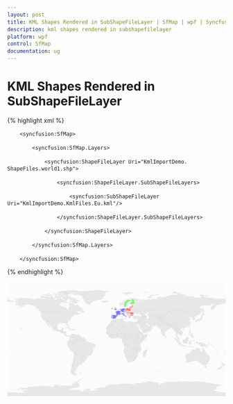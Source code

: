 ```yaml
---
layout: post
title: KML Shapes Rendered in SubShapeFileLayer | SfMap | wpf | Syncfusion
description: kml shapes rendered in subshapefilelayer
platform: wpf
control: SfMap
documentation: ug
---
```


# KML Shapes Rendered in SubShapeFileLayer


{% highlight xml %}






        <syncfusion:SfMap>

            <syncfusion:SfMap.Layers>

                <syncfusion:ShapeFileLayer Uri="KmlImportDemo. ShapeFiles.world1.shp">

                    <syncfusion:ShapeFileLayer.SubShapeFileLayers>

                        <syncfusion:SubShapeFileLayer Uri="KmlImportDemo.KmlFiles.Eu.kml"/>

                    </syncfusion:ShapeFileLayer.SubShapeFileLayers>

                </syncfusion:ShapeFileLayer>

            </syncfusion:SfMap.Layers>

        </syncfusion:SfMap>

{% endhighlight %}



![](KML-Shapes-Rendered-in-SubShapeFileLayer_images/KML-Shapes-Rendered-in-SubShapeFileLayer_img1.png)



